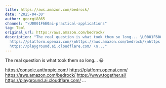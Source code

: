 ```yaml
---
title: https://aws.amazon.com/bedrock/
date: '2025-04-30'
author: georgi8865
channel: "\U0001F6E0ai-practical-applications"
tag: Tool
original_url: https://aws.amazon.com/bedrock/
description: "The real question is what took them so long... \U0001F600 \n\nhttps://console.anthropic.com/\n\
  https://platform.openai.com/\nhttps://aws.amazon.com/bedrock/\nhttps://www.together.ai/\n\
  https://playground.ai.cloudflare.com/ \n..."
---
```


The real question is what took them so long... 😀 

https://console.anthropic.com/
https://platform.openai.com/
https://aws.amazon.com/bedrock/
https://www.together.ai/
https://playground.ai.cloudflare.com/ 
...